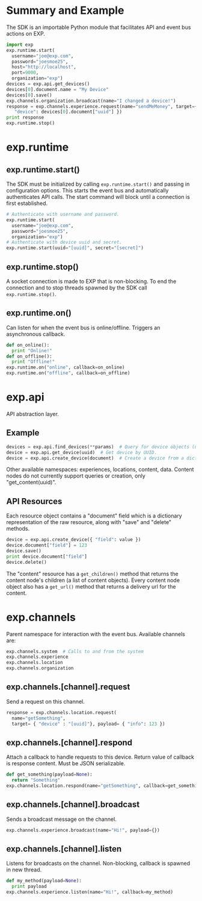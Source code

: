 # Summary and Example
The SDK is an importable Python module that facilitates API and event bus actions on EXP.

```python
import exp
exp.runtime.start(
  username="joe@exp.com",
  password="joesmoe25",
  host="http://localhost",
  port=9000,
  organization="exp")
devices = exp.api.get_devices()
devices[0].document.name = "My Device"
devices[0].save()
exp.channels.organization.broadcast(name="I changed a device!")
response = exp.channels.experience.request(name="sendMeMoney", target={ 
   "device": devices[0].document["uuid"] })
print response
exp.runtime.stop()
```

# exp.runtime

## exp.runtime.start()
The SDK must be initialized by calling ```exp.runtime.start()``` and passing in configuration options. This starts the event bus and automatically authenticates API calls. The start command will block until a connection is first established. 

```python
# Authenticate with username and password.
exp.runtime.start(
  username="joe@exp.com",
  password="joesmoe25",
  organization="exp")
# Authenticate with device uuid and secret.
exp.runtime.start(uuid="[uuid]", secret="[secret]")
```

## exp.runtime.stop()
A socket connection is made to EXP that is non-blocking. To end the connection and to stop threads spawned by the SDK call ```exp.runtime.stop()```.

## exp.runtime.on()

Can listen for when the event bus is online/offline. Triggers an asynchronous callback.

```python
def on_online():
  print "Online!"
def on_offline():
  print "Offline!"
exp.runtime.on("online", callback=on_online)
exp.runtime.on("offline", callback=on_offline)
```

# exp.api
API abstraction layer.

## Example
```python
devices = exp.api.find_devices(**params)  # Query for device objects (url params).
device = exp.api.get_device(uuid)  # Get device by UUID.
device = exp.api.create_device(document)  # Create a device from a dictionary
```
Other available namespaces: experiences, locations, content, data. Content nodes do not currently support queries or creation, only "get_content(uuid)".

## API Resources
Each resource object contains a "document" field which is a dictionary representation of the raw resource, along with "save" and "delete" methods.
```python
device = exp.api.create_device({ "field": value })
device.document["field"] = 123
device.save()
print device.document["field"]
device.delete()
```

The "content" resource has a ```get_children()``` method that returns the content node's children (a list of content objects). Every content node object also has a ```get_url()``` method that returns a delivery url for the content.

# exp.channels
Parent namespace for interaction with the event bus. Available channels are:
```python
exp.channels.system  # Calls to and from the system
exp.channels.experience
exp.channels.location
exp.channels.organization
```

## exp.channels.[channel].request
Send a request on this channel.
```python
response = exp.channels.location.request(
  name="getSomething", 
  target= { "device" : "[uuid]"}, payload= { "info": 123 })
```

## exp.channels.[channel].respond
Attach a callback to handle requests to this device. Return value of callback is response content. Must be JSON serializable.
```python
def get_something(payload=None):
  return "Something"
exp.channels.location.respond(name="getSomething", callback=get_something_callback)
```

## exp.channels.[channel].broadcast
Sends a broadcast message on the channel.
```python
exp.channels.experience.broadcast(name="Hi!", payload={})
```

## exp.channels.[channel].listen
Listens for broadcasts on the channel. Non-blocking, callback is spawned in new thread.
```python
def my_method(payload=None):
  print payload
exp.channels.experience.listen(name="Hi!", callback=my_method)
```









